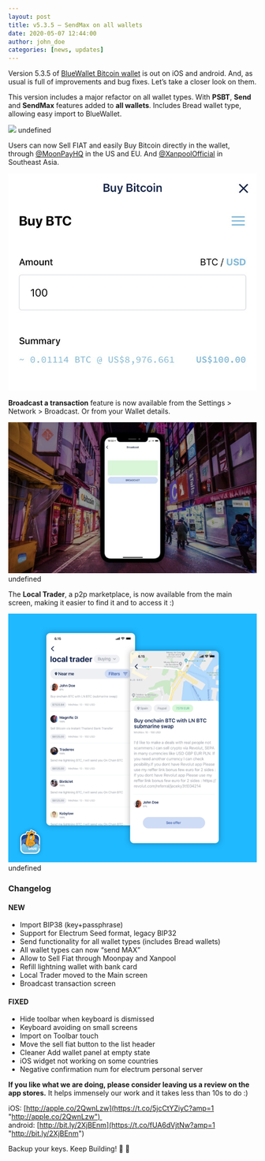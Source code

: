 ```yaml
---
layout: post
title: v5.3.5 — SendMax on all wallets
date: 2020-05-07 12:44:00
author: john_doe
categories: [news, updates]
---
```


Version 5.3.5 of [BlueWallet Bitcoin wallet](https://bluewallet.io) is out on iOS and android. And, as usual is full of improvements and bug fixes. Let’s take a closer look on them.

This version includes a major refactor on all wallet types. With **PSBT**, **Send** and **SendMax** features added to **all wallets**. Includes Bread wallet type, allowing easy import to BlueWallet.

![](/_posts/img/1__I6D9MS__xv7ZLI4vNs7kiqw.gif)
undefined

Users can now Sell FIAT and easily Buy Bitcoin directly in the wallet, through [@MoonPayHQ](https://twitter.com/MoonPayHQ) in the US and EU. And [@XanpoolOfficial](https://twitter.com/XanpoolOfficial) in Southeast Asia.

![](/_posts/img/1__WVW3JvNUl77gU5Z0ZdsHBA.jpeg)

**Broadcast a transaction** feature is now available from the Settings > Network > Broadcast. Or from your Wallet details.

![](/_posts/img/1__QIJKuz8hp7k9U1y__qT0MLw.jpeg)
undefined

The **Local Trader**, a p2p marketplace, is now available from the main screen, making it easier to find it and to access it :)

![](/_posts/img/1__Qo8UrKdO0ALiZmHdzHswrg.png)
undefined

### Changelog

#### NEW

*   Import BIP38 (key+passphrase)
*   Support for Electrum Seed format, legacy BIP32
*   Send functionality for all wallet types (includes Bread wallets)
*   All wallet types can now “send MAX”
*   Allow to Sell Fiat through Moonpay and Xanpool
*   Refill lightning wallet with bank card
*   Local Trader moved to the Main screen
*   Broadcast transaction screen

#### FIXED

*   Hide toolbar when keyboard is dismissed
*   Keyboard avoiding on small screens
*   Import on Toolbar touch
*   Move the sell fiat button to the list header
*   Cleaner Add wallet panel at empty state
*   iOS widget not working on some countries
*   Negative confirmation num for electrum personal server

**If you like what we are doing, please consider leaving us a review on the app stores.** It helps immensely our work and it takes less than 10s to do :)

iOS: [http://apple.co/2QwnLzw](https://t.co/5jcCtYZiyC?amp=1 "http://apple.co/2QwnLzw")   
android: [http://bit.ly/2XjBEnm](https://t.co/fUA6dVjtNw?amp=1 "http://bit.ly/2XjBEnm")

Backup your keys. Keep Building! 💙 👊